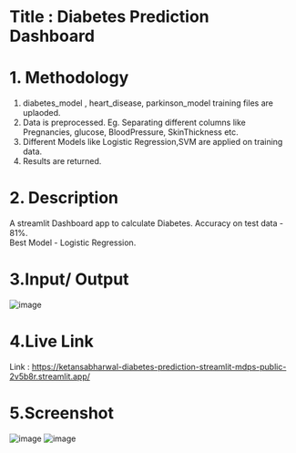 # Title : Diabetes Prediction Dashboard

# 1. Methodology
1. diabetes_model , heart_disease, parkinson_model training files are uplaoded.
2. Data is preprocessed. Eg. Separating different columns like Pregnancies, glucose, BloodPressure, SkinThickness etc.
3. Different Models like Logistic Regression,SVM are applied on training data.
4. Results are returned.

# 2. Description
A streamlit Dashboard app to calculate Diabetes.
Accuracy on test data - 81%.  <br/> Best Model - Logistic Regression.

# 3.Input/ Output
![image](https://user-images.githubusercontent.com/68148063/208244185-e6bcc722-70c6-4797-bb90-83e02f373830.png)


# 4.Live Link
Link : https://ketansabharwal-diabetes-prediction-streamlit-mdps-public-2v5b8r.streamlit.app/

# 5.Screenshot
![image](https://user-images.githubusercontent.com/68148063/208243521-192b5759-7421-4a03-8249-bb7f237d4a9b.png)
![image](https://user-images.githubusercontent.com/68148063/208243563-19510da6-b1cd-428b-b09e-56c6f56a3949.png)
